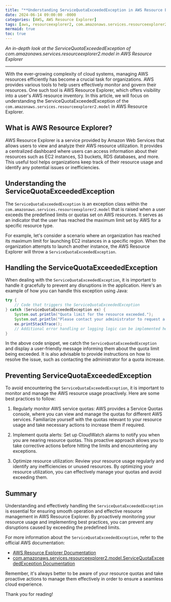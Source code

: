 ```yaml
---
title: "**Understanding ServiceQuotaExceededException in AWS Resource Explorer**"
date: 2024-06-14 09:00:00 -0000
categories: [AWS, AWS Resource Explorer]
tags: [aws, resourceexplorer2, com.amazonaws.services.resourceexplorer2.model]
mermaid: true
toc: true
---
```


*An in-depth look at the ServiceQuotaExceededException of com.amazonaws.services.resourceexplorer2.model in AWS Resource Explorer*

---

With the ever-growing complexity of cloud systems, managing AWS resources efficiently has become a crucial task for organizations. AWS provides various tools to help users effectively monitor and govern their resources. One such tool is AWS Resource Explorer, which offers visibility into a user's AWS resource inventory. In this article, we will focus on understanding the ServiceQuotaExceededException of the `com.amazonaws.services.resourceexplorer2.model` in AWS Resource Explorer.

## **What is AWS Resource Explorer?**

AWS Resource Explorer is a service provided by Amazon Web Services that allows users to view and analyze their AWS resource utilization. It provides a centralized dashboard where users can access information about their resources such as EC2 instances, S3 buckets, RDS databases, and more. This useful tool helps organizations keep track of their resource usage and identify any potential issues or inefficiencies.

## **Understanding the ServiceQuotaExceededException**

The `ServiceQuotaExceededException` is an exception class within the `com.amazonaws.services.resourceexplorer2.model` that is raised when a user exceeds the predefined limits or quotas set on AWS resources. It serves as an indicator that the user has reached the maximum limit set by AWS for a specific resource type.

For example, let's consider a scenario where an organization has reached its maximum limit for launching EC2 instances in a specific region. When the organization attempts to launch another instance, the AWS Resource Explorer will throw a `ServiceQuotaExceededException`.

## **Handling the ServiceQuotaExceededException**

When dealing with the `ServiceQuotaExceededException`, it is important to handle it gracefully to prevent any disruptions in the application. Here's an example of how you can handle this exception using Java:

```java
try {
    // Code that triggers the ServiceQuotaExceededException
} catch (ServiceQuotaExceededException ex) {
    System.out.println("Quota limit for the resource exceeded.");
    System.out.println("Please contact your administrator to request a quota increase.");
    ex.printStackTrace();
    // Additional error handling or logging logic can be implemented here
}
```

In the above code snippet, we catch the `ServiceQuotaExceededException` and display a user-friendly message informing them about the quota limit being exceeded. It is also advisable to provide instructions on how to resolve the issue, such as contacting the administrator for a quota increase.

## **Preventing ServiceQuotaExceededException**

To avoid encountering the `ServiceQuotaExceededException`, it is important to monitor and manage the AWS resource usage proactively. Here are some best practices to follow:

1. Regularly monitor AWS service quotas: AWS provides a Service Quotas console, where you can view and manage the quotas for different AWS services. Familiarize yourself with the quotas relevant to your resource usage and take necessary actions to increase them if required.

2. Implement quota alerts: Set up CloudWatch alarms to notify you when you are nearing resource quotas. This proactive approach allows you to take corrective actions before hitting the limits and encountering any exceptions.

3. Optimize resource utilization: Review your resource usage regularly and identify any inefficiencies or unused resources. By optimizing your resource utilization, you can effectively manage your quotas and avoid exceeding them.

## **Summary**

Understanding and effectively handling the `ServiceQuotaExceededException` is essential for ensuring smooth operation and effective resource management in AWS Resource Explorer. By proactively monitoring your resource usage and implementing best practices, you can prevent any disruptions caused by exceeding the predefined limits.

For more information about the `ServiceQuotaExceededException`, refer to the official AWS documentation:

- [AWS Resource Explorer Documentation](https://docs.aws.amazon.com/resource-explorer/latest/userguide/what-is-resource-explorer.htm)
- [com.amazonaws.services.resourceexplorer2.model.ServiceQuotaExceededException Documentation](https://docs.aws.amazon.com/AWSJavaSDK/latest/javadoc/com/amazonaws/services/resourceexplorer2/model/ServiceQuotaExceededException.html)

Remember, it's always better to be aware of your resource quotas and take proactive actions to manage them effectively in order to ensure a seamless cloud experience.

Thank you for reading!